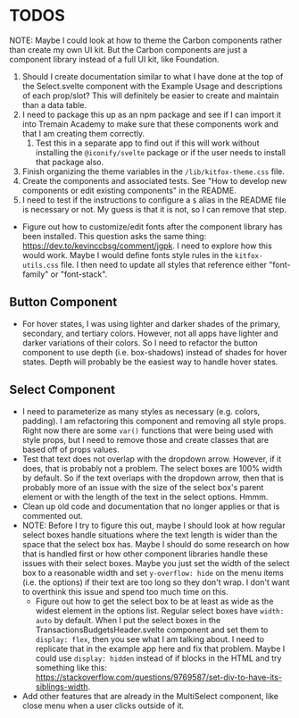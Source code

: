 # TODOS
NOTE: Maybe I could look at how to theme the Carbon components rather than create my own UI kit. But the Carbon components are just a component library instead of a full UI kit, like Foundation.

1. Should I create documentation similar to what I have done at the top of the Select.svelte component with the Example Usage and descriptions of each prop/slot? This will definitely be easier to create and maintain than a data table.
2. I need to package this up as an npm package and see if I can import it into Tremain Academy to make sure that these components work and that I am creating them correctly.
    1. Test this in a separate app to find out if this will work without installing the `@iconify/svelte` package or if the user needs to install that package also.
3. Finish organizing the theme variables in the `/lib/kitfox-theme.css` file.
4. Create the components and associated tests. See "How to develop new components or edit existing components" in the README.
5. I need to test if the instructions to configure a `$` alias in the README file is necessary or not. My guess is that it is not, so I can remove that step.

* Figure out how to customize/edit fonts after the component library has been installed. This question asks the same thing: https://dev.to/kevinccbsg/comment/jgpk. I need to explore how this would work. Maybe I would define fonts style rules in the `kitfox-utils.css` file. I then need to update all styles that reference either "font-family" or "font-stack".

## Button Component
* For hover states, I was using lighter and darker shades of the primary, secondary, and tertiary colors. However, not all apps have lighter and darker variations of their colors. So I need to refactor the button component to use depth (i.e. box-shadows) instead of shades for hover states. Depth will probably be the easiest way to handle hover states.

## Select Component
* I need to parameterize as many styles as necessary (e.g. colors, padding). I am refactoring this component and removing all style props. Right now there are some `var()` functions that were being used with style props, but I need to remove those and create classes that are based off of props values.
* Test that text does not overlap with the dropdown arrow. However, if it does, that is probably not a problem. The select boxes are 100% width by default. So if the text overlaps with the dropdown arrow, then that is probably more of an issue with the size of the select box's parent element or with the length of the text in the select options. Hmmm.
* Clean up old code and documentation that no longer applies or that is commented out.
* NOTE: Before I try to figure this out, maybe I should look at how regular select boxes handle situations where the text length is wider than the space that the select box has. Maybe I should do some research on how that is handled first or how other component libraries handle these issues with their select boxes. Maybe you just set the width of the select box to a reasonable width and set `y-overflow: hide` on the menu items (i.e. the options) if their text are too long so they don't wrap. I don't want to overthink this issue and spend too much time on this.
    * Figure out how to get the select box to be at least as wide as the widest element in the options list. Regular select boxes have `width: auto` by default. When I put the select boxes in the TransactionsBudgetsHeader.svelte component and set them to `display: flex`, then you see what I am talking about. I need to replicate that in the example app here and fix that problem. Maybe I could use `display: hidden` instead of if blocks in the HTML and try something like this: https://stackoverflow.com/questions/9769587/set-div-to-have-its-siblings-width.
* Add other features that are already in the MultiSelect component, like close menu when a user clicks outside of it.
